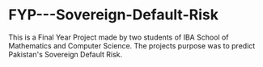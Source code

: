 # FYP---Sovereign-Default-Risk
This is a Final Year Project made by two students of IBA School of Mathematics and Computer Science. The projects purpose was to predict Pakistan's Sovereign Default Risk. 
